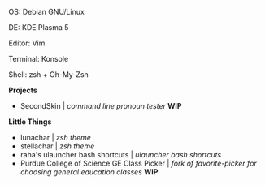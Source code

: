 OS: Debian GNU/Linux

DE: KDE Plasma 5

Editor: Vim

Terminal: Konsole

Shell: zsh + Oh-My-Zsh

__Projects__
- SecondSkin | _command line pronoun tester_ **WIP**

__Little Things__
- lunachar | _zsh theme_
- stellachar | _zsh theme_
- raha's ulauncher bash shortcuts | _ulauncher bash shortcuts_
- Purdue College of Science GE Class Picker | _fork of favorite-picker for choosing general education classes_ **WIP**
